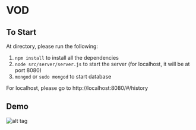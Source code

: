 # VOD 

## To Start

At directory, please run the following:

1. ```npm install``` to install all the dependencies
1. ```node src/server/server.js``` to start the server (for localhost, it will be at port 8080)
1. ```mongod``` or ```sudo mongod``` to start database

For localhost, please go to http://localhost:8080/#/history

## Demo

![alt tag](http://g.recordit.co/TCm2bW3HG6.gif)
